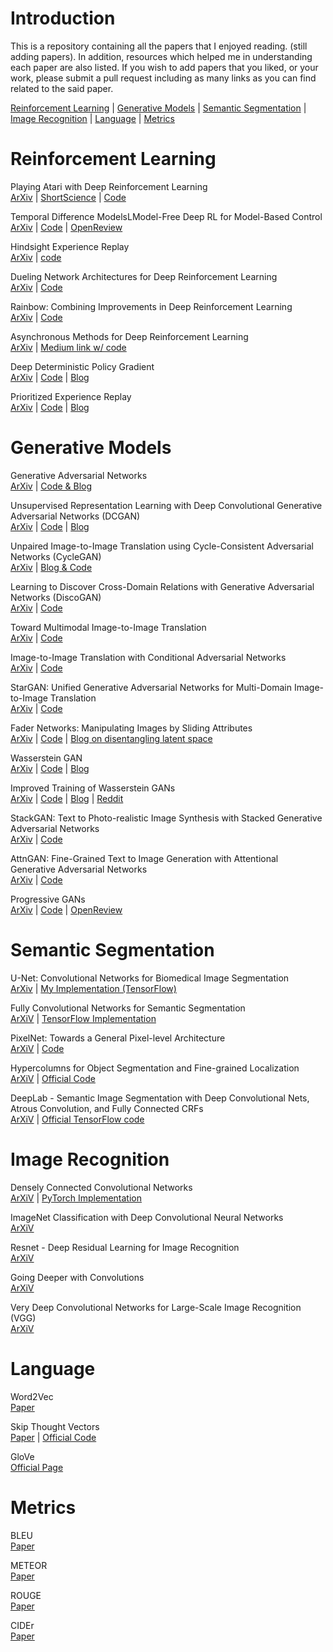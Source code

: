 # Introduction
This is a repository containing all the papers that I enjoyed reading. (still adding papers). In addition, resources which helped me in understanding each paper are also listed. If you wish to add papers that you liked, or your work, please submit a pull request including as many links as you can find related to the said paper.

[Reinforcement Learning](#reinforcement-learning) | [Generative Models](#generative-models) | [Semantic Segmentation](#semantic-segmentation) | [Image Recognition](#image-recognition) | [Language](#language) | [Metrics](#metrics)

# Reinforcement Learning
Playing Atari with Deep Reinforcement Learning <br>
[ArXiv](https://arxiv.org/abs/1312.5602) | [ShortScience](http://www.shortscience.org/paper?bibtexKey=journals/corr/1312.5602#aleju) | [Code](https://github.com/brendanator/atari-rl) <br>

Temporal Difference ModelsLModel-Free Deep RL for Model-Based Control <br>
[ArXiv](https://arxiv.org/abs/1802.09081) | [Code](https://github.com/vitchyr/rlkit) | [OpenReview](https://openreview.net/forum?id=Skw0n-W0Z) <br>

Hindsight Experience Replay <br>
[ArXiv](https://arxiv.org/abs/1707.01495) | [code](https://github.com/openai/baselines/tree/master/baselines/her) <br>

 Dueling Network Architectures for Deep Reinforcement Learning <br>
[ArXiv](https://arxiv.org/abs/1511.06581) | [Code](https://github.com/satyenrajpal/RL_algos) <br>

Rainbow: Combining Improvements in Deep Reinforcement Learning <br>
[ArXiv](https://arxiv.org/abs/1710.02298) | [Code](https://github.com/Kaixhin/Rainbow) <br>

Asynchronous Methods for Deep Reinforcement Learning <br> 
[ArXiv](https://arxiv.org/abs/1602.01783) | [Medium link w/ code](https://medium.com/emergent-future/simple-reinforcement-learning-with-tensorflow-part-8-asynchronous-actor-critic-agents-a3c-c88f72a5e9f2) <br>

Deep Deterministic Policy Gradient <br>
[ArXiv](https://arxiv.org/abs/1509.02971) | [Code](https://github.com/Kaixhin/Rainbow) | [Blog](http://pemami4911.github.io/blog/2016/08/21/ddpg-rl.html) <br>

Prioritized Experience Replay <br>
[ArXiv](https://arxiv.org/abs/1511.05952?context=cs) | [Code](https://github.com/rlcode/per) | [Blog](http://pemami4911.github.io/paper-summaries/deep-rl/2016/01/26/prioritizing-experience-replay.html) <br>

# Generative Models
Generative Adversarial Networks <br>
[ArXiv](https://arxiv.org/abs/1406.2661) | [Code & Blog](https://wiseodd.github.io/techblog/2016/09/17/gan-tensorflow/) <br>

Unsupervised Representation Learning with Deep Convolutional Generative Adversarial Networks (DCGAN) <br>
[ArXiv](https://arxiv.org/abs/1511.06434) | [Code](https://github.com/pytorch/examples/tree/master/dcgan) | [Blog](https://julianzaidi.wordpress.com/2017/04/24/deep-convolution-gan-dcgan-architecture-and-training/) <br>

Unpaired Image-to-Image Translation using Cycle-Consistent Adversarial Networks (CycleGAN) <br>
[ArXiv](https://arxiv.org/abs/1703.10593) | [Blog & Code](https://junyanz.github.io/CycleGAN/) <br>

Learning to Discover Cross-Domain Relations with Generative Adversarial Networks (DiscoGAN) <br>
[ArXiv](https://arxiv.org/abs/1703.05192) | [Code](https://github.com/carpedm20/DiscoGAN-pytorch) <br>

Toward Multimodal Image-to-Image Translation <br>
[ArXiv](https://arxiv.org/abs/1711.11586) | [Code](https://github.com/junyanz/BicycleGAN)

Image-to-Image Translation with Conditional Adversarial Networks <br>
[ArXiv](https://arxiv.org/abs/1611.07004) | [Code](https://github.com/phillipi/pix2pix)

StarGAN: Unified Generative Adversarial Networks for Multi-Domain Image-to-Image Translation <br>
[ArXiv](https://arxiv.org/abs/1711.09020) | [Code](https://github.com/yunjey/StarGAN) <br>

Fader Networks: Manipulating Images by Sliding Attributes <br>
[ArXiv](https://arxiv.org/abs/1706.00409) | [Code](https://github.com/facebookresearch/FaderNetworks) | [Blog on disentangling latent space](https://www.ibm.com/blogs/research/2018/05/disentanglement-deep-learning/)<br>

Wasserstein GAN <br>
[ArXiv](https://arxiv.org/abs/1701.07875) | [Code](https://github.com/martinarjovsky/WassersteinGAN) | [Blog](https://www.alexirpan.com/2017/02/22/wasserstein-gan.html)<br>

Improved Training of Wasserstein GANs <br>
[ArXiv](https://arxiv.org/abs/1704.00028) | [Code](https://github.com/lilianweng/unified-gan-tensorflow) | [Blog](http://guimperarnau.com/blog/2017/11/Fantastic-GANs-and-where-to-find-them-II#impWGANs) | [Reddit](https://www.reddit.com/r/MachineLearning/comments/63dfun/r170400028_improved_training_of_wasserstein_gans/) <br>

StackGAN: Text to Photo-realistic Image Synthesis with Stacked Generative Adversarial Networks <br>
[ArXiv](https://arxiv.org/abs/1612.03242) | [Code](https://github.com/hanzhanggit/StackGAN) <br>

AttnGAN: Fine-Grained Text to Image Generation with Attentional Generative Adversarial Networks <br>
[ArXiv](https://arxiv.org/abs/1711.10485) | [Code](https://github.com/taoxugit/AttnGAN) <br>

Progressive GANs <br>
[ArXiv](https://arxiv.org/abs/1710.10196) | [Code](https://github.com/tkarras/progressive_growing_of_gans) | [OpenReview](https://openreview.net/forum?id=Hk99zCeAb) <br>

# Semantic Segmentation
 
U-Net: Convolutional Networks for Biomedical Image Segmentation <br>
[ArXiv](https://arxiv.org/abs/1505.04597) | [My Implementation (TensorFlow)](https://github.com/satyenrajpal/Semantic-Segmentation-U-Net) <br>
 
Fully Convolutional Networks for Semantic Segmentation <br>
[ArXiV](https://arxiv.org/abs/1411.4038) | [TensorFlow Implementation](https://github.com/shekkizh/FCN.tensorflow) <br>
 
PixelNet: Towards a General Pixel-level Architecture <br>
[ArXiV](https://arxiv.org/abs/1609.06694) | [Code](https://github.com/aayushbansal/PixelNet) <br>

Hypercolumns for Object Segmentation and Fine-grained Localization <br>
[ArXiV](https://arxiv.org/abs/1411.5752) | [Official Code](https://github.com/bharath272/sds) <br>

DeepLab - Semantic Image Segmentation with Deep Convolutional Nets, Atrous Convolution, and Fully Connected CRFs <br>
[ArXiV](https://arxiv.org/abs/1606.00915) | [Official TensorFlow code](https://github.com/tensorflow/models/tree/master/research/deeplab)<br>
 
# Image Recognition
Densely Connected Convolutional Networks <br>
[ArXiV](https://arxiv.org/abs/1608.06993) | [PyTorch Implementation](https://github.com/bamos/densenet.pytorch)<br>

ImageNet Classification with Deep Convolutional Neural Networks <br>
[ArXiV](https://papers.nips.cc/paper/4824-imagenet-classification-with-deep-convolutional-neural-networks) <br>

Resnet - Deep Residual Learning for Image Recognition <br>
[ArXiV](https://arxiv.org/abs/1512.03385) <br>

Going Deeper with Convolutions <br>
[ArXiV](https://arxiv.org/abs/1409.4842) <br>

Very Deep Convolutional Networks for Large-Scale Image Recognition (VGG) <br>
[ArXiV](https://arxiv.org/abs/1409.1556) <br>
 
# Language
Word2Vec <br>
[Paper](https://papers.nips.cc/paper/5021-distributed-representations-of-words-and-phrases-and-their-compositionality.pdf)

Skip Thought Vectors <br>
[Paper](https://arxiv.org/abs/1506.06726) | [Official Code](https://github.com/ryankiros/skip-thoughts) <br>

GloVe <br>
[Official Page](https://nlp.stanford.edu/projects/glove/) <br>

# Metrics
BLEU <br>
[Paper](https://www.aclweb.org/anthology/P02-1040.pdf) <br>

METEOR <br>
[Paper](https://www.cs.cmu.edu/~alavie/papers/BanerjeeLavie2005-final.pdf)<br>

ROUGE <br>
[Paper](http://www.aclweb.org/anthology/W04-1013) <br>

CIDEr <br>
[Paper](http://www.cs.cmu.edu/~jeanoh/16-785/papers/vedantam-cvpr2015-cider.pdf)<br>
